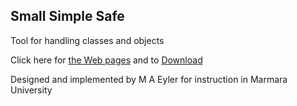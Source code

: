 ﻿## Small Simple Safe

Tool for handling classes and objects

Click here for [the Web pages](http://maeyler.github.io/SmallSimpleSafe/) and to [Download](https://github.com/maeyler/SmallSimpleSafe/blob/master/sss.jar?raw=true)

Designed and implemented by M A Eyler for instruction in Marmara University
